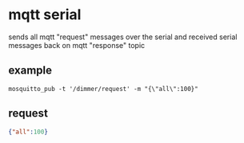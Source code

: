 # mqtt serial
sends all mqtt "request" messages over the serial and received serial messages back on mqtt "response" topic

## example

    mosquitto_pub -t '/dimmer/request' -m "{\"all\":100}"


## request
```json
{"all":100}
```

